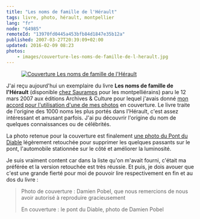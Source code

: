 ```yaml
---
title: "Les noms de famille de l'Hérault"
tags: livre, photo, hérault, montpellier
lang: "fr"
node: "64985"
remoteId: "13970fd0445a453bfb84d1847e35b12a"
published: 2007-03-27T20:39:09+02:00
updated: 2016-02-09 08:23
photos:
    - images/couverture-les-noms-de-famille-de-l-herault.jpg
---
```



<figure class="object-left"><a href="/images/couverture-les-noms-de-famille-de-l-herault.jpg"><img loading="lazy" src="/images/220x/couverture-les-noms-de-famille-de-l-herault.jpg" alt="Couverture Les noms de famille de l'Hérault">
</a></figure>


J'ai reçu aujourd'hui un exemplaire du livre **Les noms de famille de
l'Hérault** (disponible [chez
Sauramps](http://www.sauramps.com/les-noms-de-famille-de-l-herault-739526.html)
pour les montpelliérains) paru le 12 mars 2007 aux éditions Archives &amp;
Culture pour lequel j'avais donné [mon accord pour l'utilisation d'une de mes
photos](/post/le-debut-de-la-celebrite) en couverture. Le livre traite de
l'origine des 1000 noms les plus portés dans l'Hérault, c'est assez intéressant
et amusant parfois. J'ai pu découvrir l'origine du nom de quelques connaissances
ou de célébrités.


La photo retenue pour la couverture est finalement [une photo du Pont du
Diable](http://photos.pwet.fr/villes-et-departements/herault-34/aniane/le-pont-du-diable/)
légèrement retouchée pour supprimer les quelques passants sur le pont,
l'automobile stationnée sur le côté et améliorer la luminosité.


Je suis vraiment content car dans la liste qu'on m'avait fourni, c'était ma
préférée et la version retouchée est très réussie. Et puis, je dois avouer que c'est une
grande fierté pour moi de pouvoir lire respectivement en fin et au dos du livre :

 <blockquote>

Photo de couverture&nbsp;: Damien Pobel, que nous remercions de nous avoir autorisé à reproduire gracieusement

En couverture&nbsp;: le pont du Diable, photo de Damien Pobel
</blockquote>
